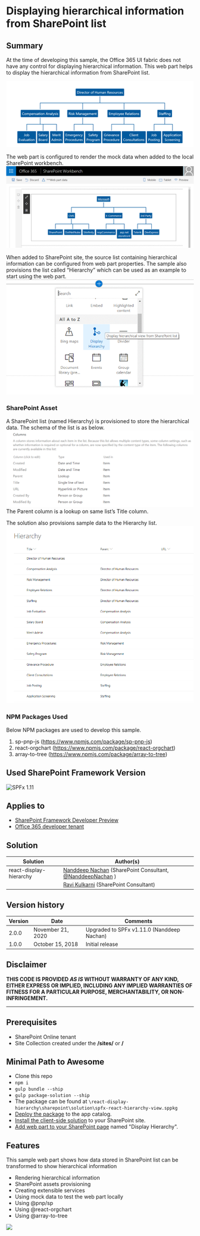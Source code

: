 # Displaying hierarchical information from SharePoint list

## Summary 

At the time of developing this sample, the Office 365 UI fabric does not have any control for displaying hierarchical information. This web part helps to display the hierarchical information from SharePoint list.

![Web part preview][figure1]

The web part is configured to render the mock data when added to the local SharePoint workbench. 
![Local SharePoint Workbench Run][figure2]

When added to SharePoint site, the source list containing hierarchical information can be configured from web part properties.
The sample also provisions the list called “Hierarchy” which can be used as an example to start using the web part.
![SharePoint Run][figure3]

### SharePoint Asset

A SharePoint list (named Hierarchy) is provisioned to store the hierarchical data. The schema of the list is as below.
![List Schema][figure4]
The Parent column is a lookup on same list’s Title column.

The solution also provisions sample data to the Hierarchy list.
![List Sample Data][figure5]

### NPM Packages Used

Below NPM packages are used to develop this sample.
1.	sp-pnp-js (https://www.npmjs.com/package/sp-pnp-js) 
2.	react-orgchart (https://www.npmjs.com/package/react-orgchart)
3.	array-to-tree (https://www.npmjs.com/package/array-to-tree) 

## Used SharePoint Framework Version 

![SPFx 1.11](https://img.shields.io/badge/version-1.11.0-green.svg)

## Applies to

* [SharePoint Framework Developer Preview](https://docs.microsoft.com/sharepoint/dev/spfx/sharepoint-framework-overview)
* [Office 365 developer tenant](https://docs.microsoft.com/sharepoint/dev/spfx/set-up-your-developer-tenant)

## Solution

Solution|Author(s)
--------|---------
react-display-hierarchy|[Nanddeep Nachan](https://www.linkedin.com/in/nanddeepnachan/) (SharePoint Consultant, [@NanddeepNachan](https://http://twitter.com/NanddeepNachan) )
&nbsp;|[Ravi Kulkarni](https://www.linkedin.com/in/ravi-kulkarni-a5381723/) (SharePoint Consultant)

## Version history

Version|Date|Comments
-------|----|--------
2.0.0|November 21, 2020|Upgraded to SPFx v1.11.0 (Nanddeep Nachan)
1.0.0|October 15, 2018|Initial release

## Disclaimer

**THIS CODE IS PROVIDED *AS IS* WITHOUT WARRANTY OF ANY KIND, EITHER EXPRESS OR IMPLIED, INCLUDING ANY IMPLIED WARRANTIES OF FITNESS FOR A PARTICULAR PURPOSE, MERCHANTABILITY, OR NON-INFRINGEMENT.**

---

## Prerequisites

- SharePoint Online tenant 
- Site Collection created under the **/sites/** or **/**

## Minimal Path to Awesome

- Clone this repo
- `npm i`
- `gulp bundle --ship`
- `gulp package-solution --ship`
- The package can be found at `\react-display-hierarchy\sharepoint\solution\spfx-react-hierarchy-view.sppkg`
- [Deploy the package](https://docs.microsoft.com/en-us/sharepoint/dev/spfx/web-parts/get-started/serve-your-web-part-in-a-sharepoint-page#deploy-the-helloworld-package-to-app-catalog) to the app catalog.
- [Install the client-side solution](https://docs.microsoft.com/en-us/sharepoint/dev/spfx/web-parts/get-started/serve-your-web-part-in-a-sharepoint-page#install-the-client-side-solution-on-your-site) to your SharePoint site.
- [Add web part to your SharePoint page](https://docs.microsoft.com/en-us/sharepoint/dev/spfx/web-parts/get-started/serve-your-web-part-in-a-sharepoint-page#add-the-helloworld-web-part-to-modern-page) named "Display Hierarchy".

## Features

This sample web part shows how data stored in SharePoint list can be transformed to show hierarchical information
- Rendering hierarchical information
- SharePoint assets provisioning
- Creating extensible services
- Using mock data to test the web part locally
- Using @pnp/sp
- Using @react-orgchart
- Using @array-to-tree


[figure1]: ./assets/webpart-preview.png
[figure2]: ./assets/local-sharepoint-workbench-run.png
[figure3]: ./assets/sharepoint-run.gif
[figure4]: ./assets/list-schema.png
[figure5]: ./assets/list-sample-data.png


<img src="https://telemetry.sharepointpnp.com/sp-dev-fx-webparts/samples/react-display-hierarchy" />
